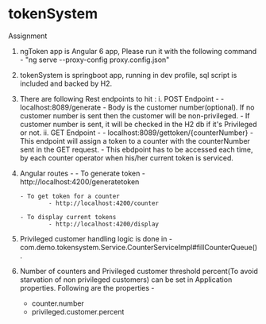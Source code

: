 # tokenSystem
Assignment

1. ngToken app is Angular 6 app, Please run it with the following command - "ng serve --proxy-config proxy.config.json"

2. tokenSystem is springboot app, running in dev profile, sql script is included and backed by H2.

3. There are following Rest endpoints to hit : 
  i. POST Endpoint - 
        - localhost:8089/generate
        - Body is the customer number(optional). If no customer number is sent then the customer will be non-privileged.
        - If customer number is sent, it will be checked in the H2 db if it's Privileged or not.
  ii. GET Endpoint - 
        - localhost:8089/gettoken/{counterNumber}
        - This endpoint will assign a token to a counter with the counterNumber sent in the GET request.
        - This ebdpoint has to be accessed each time, by each counter operator when his/her current token is serviced.
 
 4. Angular routes - 
        - To generate token
                - http://localhost:4200/generatetoken
                
        - To get token for a counter
                - http://localhost:4200/counter
                
        - To display current tokens 
                - http://localhost:4200/display
                
5. Privileged customer handling logic is done in 
        - com.demo.tokensystem.Service.CounterServiceImpl#fillCounterQueue().
6. Number of counters and Privileged customer threshold percent(To avoid starvation of non privileged customers) can be set in Application    properties. Following are the properties - 
    - counter.number
    - privileged.customer.percent




